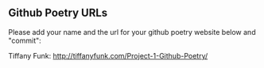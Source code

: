 <h2>Github Poetry URLs</h2>
<p>Please add your name and the url for your github poetry website below and "commit":</p>


Tiffany Funk: http://tiffanyfunk.com/Project-1-Github-Poetry/
